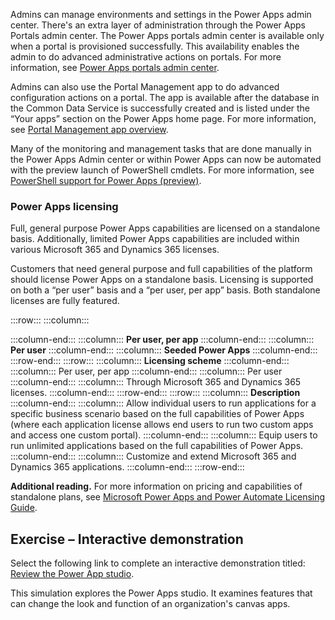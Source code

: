Admins can manage environments and settings in the Power Apps admin center. There's an extra layer of administration through the Power Apps Portals admin center. The Power Apps portals admin center is available only when a portal is provisioned successfully. This availability enables the admin to do advanced administrative actions on portals. For more information, see [Power Apps portals admin center](/powerapps/maker/portals/admin/admin-overview?azure-portal=true).

Admins can also use the Portal Management app to do advanced configuration actions on a portal. The app is available after the database in the Common Data Service is successfully created and is listed under the “Your apps” section on the Power Apps home page. For more information, see [Portal Management app overview](/powerapps/maker/portals/configure/configure-portal?azure-portal=true).

Many of the monitoring and management tasks that are done manually in the Power Apps Admin center or within Power Apps can now be automated with the preview launch of PowerShell cmdlets. For more information, see [PowerShell support for Power Apps (preview)](/power-platform/admin/powerapps-powershell?azure-portal=true).

### Power Apps licensing

Full, general purpose Power Apps capabilities are licensed on a standalone basis. Additionally, limited Power Apps capabilities are included within various Microsoft 365 and Dynamics 365 licenses.

Customers that need general purpose and full capabilities of the platform should license Power Apps on a standalone basis. Licensing is supported on both a “per user” basis and a “per user, per app” basis. Both standalone licenses are fully featured.

:::row:::
  :::column:::
    
  :::column-end:::
  :::column:::
    **Per user, per app**
  :::column-end:::
  :::column:::
    **Per user**
  :::column-end:::
  :::column:::
    **Seeded Power Apps**
  :::column-end:::
:::row-end:::
:::row:::
  :::column:::
    **Licensing scheme**
  :::column-end:::
  :::column:::
    Per user, per app
  :::column-end:::
  :::column:::
    Per user
  :::column-end:::
  :::column:::
    Through Microsoft 365 and Dynamics 365 licenses.
  :::column-end:::
:::row-end:::
:::row:::
  :::column:::
    **Description**
  :::column-end:::
  :::column:::
    Allow individual users to run applications for a specific business scenario based on the full capabilities of Power Apps (where each application license allows end users to run two custom apps and access one custom portal).
  :::column-end:::
  :::column:::
    Equip users to run unlimited applications based on the full capabilities of Power Apps.
  :::column-end:::
  :::column:::
    Customize and extend Microsoft 365 and Dynamics 365 applications.
  :::column-end:::
:::row-end:::


**Additional reading.** For more information on pricing and capabilities of standalone plans, see [Microsoft Power Apps and Power Automate Licensing Guide](https://go.microsoft.com/fwlink/?linkid=2085130?azure-portal=true).

## **Exercise – Interactive demonstration**

Select the following link to complete an interactive demonstration titled: [Review the Power App studio](https://edxinteractivepage.blob.core.windows.net/edxpages/MS-100/M4-L3-E6-T3/index.html?azure-portal=true).

This simulation explores the Power Apps studio. It examines features that can change the look and function of an organization's canvas apps.
